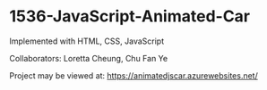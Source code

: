 # 1536-JavaScript-Animated-Car

Implemented with HTML, CSS, JavaScript

Collaborators:
Loretta Cheung, Chu Fan Ye

Project may be viewed at:
https://animatedjscar.azurewebsites.net/
